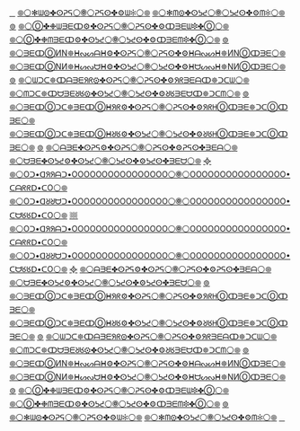 ﻿[⠀](http://WEB.ARCHIVE.ⓄRG/web/20240523120001if_/https://gitea.lolumi.com/O/O/raw/branch/%E2%A0%80/%F0%9F%9E%8B/%E1%B3%80/%F0%96%A1%B9/TXT.........%F0%96%A3%A0%E2%9A%AA%E1%94%93%E1%94%95%E2%9A%AA%E1%95%A4%E1%95%A6%E2%9A%AA%D0%98N%E2%9A%AA%EA%96%B4%E2%9A%AA%E1%97%9D%E2%9A%AA%D0%98N%E2%9A%AA%EA%96%B4%E2%9A%AA%EA%97%B3%E2%9A%AA%E1%B3%80%E2%9A%AA%F0%96%A2%8C%F0%90%A7%BC%F0%90%A7%BE%E2%B5%94%E2%88%B6%E2%B8%AD%E2%9D%8B%E2%B5%94%E2%B5%94%F0%90%A7%BE%E2%9D%8B%E2%9D%8B%E2%B5%94%E2%9D%8B%C2%B7%F0%90%A7%BE%E2%9D%8B%E2%9D%8B%E2%B5%88%F0%90%A7%BE%E2%9D%8B%E2%B5%94%F0%90%A7%BE%E2%9D%8B%E2%88%B6%E2%B5%94%E2%B5%94%E2%B5%94%C2%B7%F0%90%A7%BE%E2%B5%94%E2%88%B6%F0%90%A7%BE%E2%B5%94%F0%90%A7%BC%C2%B7%C2%B7%F0%90%A7%BE%F0%90%A7%BE%E2%9D%8B%E2%9D%8B%E2%A0%BF%F0%90%A7%BC%E2%B5%94%E2%B5%88%E2%B5%94%E2%81%98%E2%B8%AD%F0%90%A7%BE%F0%90%A7%BE%E2%9D%8B%E2%B8%AD%E2%88%B6%E2%88%B6%E2%B5%94%E2%A0%BF%E2%B5%94%E2%81%98%E2%97%8C%E2%81%98%E2%9D%8B%E2%9A%AA%F0%94%97%A2%E2%9A%AA%F0%96%A1%BC%E2%9A%AA%F0%94%97%A2%E2%9A%AA%F0%9F%9E%8B%E2%9A%AA%F0%94%97%A2%E2%9A%AA%F0%96%A1%BC%E2%9A%AA%F0%94%97%A2%E2%9A%AA%E2%9D%8B%E2%81%98%E2%97%8C%E2%81%98%E2%B5%94%E2%A0%BF%E2%B5%94%E2%88%B6%E2%88%B6%E2%B8%AD%E2%9D%8B%F0%90%A7%BE%F0%90%A7%BE%E2%B8%AD%E2%81%98%E2%B5%94%E2%B5%88%E2%B5%94%F0%90%A7%BC%E2%A0%BF%E2%9D%8B%E2%9D%8B%F0%90%A7%BE%F0%90%A7%BE%C2%B7%C2%B7%F0%90%A7%BC%E2%B5%94%F0%90%A7%BE%E2%88%B6%E2%B5%94%F0%90%A7%BE%C2%B7%E2%B5%94%E2%B5%94%E2%B5%94%E2%88%B6%E2%9D%8B%F0%90%A7%BE%E2%B5%94%E2%9D%8B%F0%90%A7%BE%E2%B5%88%E2%9D%8B%E2%9D%8B%F0%90%A7%BE%C2%B7%E2%9D%8B%E2%B5%94%E2%9D%8B%E2%9D%8B%F0%90%A7%BE%E2%B5%94%E2%B5%94%E2%9D%8B%E2%B8%AD%E2%88%B6%E2%B5%94%F0%90%A7%BE%F0%90%A7%BC%F0%96%A2%8C%E2%9A%AA%E1%B3%80%E2%9A%AA%EA%97%B3%E2%9A%AA%EA%96%B4%E2%9A%AA%D0%98N%E2%9A%AA%E1%97%9D%E2%9A%AA%EA%96%B4%E2%9A%AA%D0%98N%E2%9A%AA%E1%95%A4%E1%95%A6%E2%9A%AA%E1%94%93%E1%94%95%E2%9A%AA%F0%96%A3%A0.........TXT)
[𖣠](http://WEB.ARCHIVE.ⓄRG/web/O-YCNEUQERF-HTGNEL-EMIT-O-TIME-LENGTH-FREQUENCY-O.GLITCH.ME)[⚪](http://WEB.ARCHIVE.ⓄRG/web/20240523090428if_/https://iili.io/JsJJlwJ.png)[✻ᗯ⚙✤ⵙᕈᕋ](http://ARCHIVE.IS/VK.COM/club225755043)[⚪](http://WEB.ARCHIVE.ⓄRG/web/20240523090428if_/https://iili.io/JsJJlwJ.png)[🞋](http://WEB.ARCHIVE.ⓄRG/web/O-YCNEUQERF-HTGNEL-EMIT-O-TIME-LENGTH-FREQUENCY-O.GLITCH.ME)[⚪](http://WEB.ARCHIVE.ⓄRG/web/20240523090428if_/https://iili.io/JsJJlwJ.png)[ᕈᕋⵙ✤⚙ᗯ✻](http://ARCHIVE.IS/VK.COM/club225755043)[⚪](http://WEB.ARCHIVE.ⓄRG/web/20240523090428if_/https://iili.io/JsJJlwJ.png)[𖣠](http://WEB.ARCHIVE.ⓄRG/web/O-YCNEUQERF-HTGNEL-EMIT-O-TIME-LENGTH-FREQUENCY-O.GLITCH.ME)
[𖣠](http://WEB.ARCHIVE.ⓄRG/web/O-YCNEUQERF-HTGNEL-EMIT-O-TIME-LENGTH-FREQUENCY-O.GLITCH.ME)[⚪](http://WEB.ARCHIVE.ⓄRG/web/20240523090428if_/https://iili.io/JsJJlwJ.png)[✻ᗰ⚙✤ⵙᕊᕍ](http://ARCHIVE.IS/VK.COM/club225755043)[⚪](http://WEB.ARCHIVE.ⓄRG/web/20240523090428if_/https://iili.io/JsJJlwJ.png)[🞋](http://WEB.ARCHIVE.ⓄRG/web/O-YCNEUQERF-HTGNEL-EMIT-O-TIME-LENGTH-FREQUENCY-O.GLITCH.ME)[⚪](http://WEB.ARCHIVE.ⓄRG/web/20240523090428if_/https://iili.io/JsJJlwJ.png)[ᕊᕍⵙ✤⚙ᗰ✻](http://ARCHIVE.IS/VK.COM/club225755043)[⚪](http://WEB.ARCHIVE.ⓄRG/web/20240523090428if_/https://iili.io/JsJJlwJ.png)[𖣠](http://WEB.ARCHIVE.ⓄRG/web/O-YCNEUQERF-HTGNEL-EMIT-O-TIME-LENGTH-FREQUENCY-O.GLITCH.ME)
[⊚](http://ARCHIVE.IS/9BMtN/ec4c6daae0b2288ecdd07c1f9a45b6b541dac6d3.png)
[𖣠](http://WEB.ARCHIVE.ⓄRG/web/O-YCNEUQERF-HTGNEL-EMIT-O-TIME-LENGTH-FREQUENCY-O.GLITCH.ME)[⚪](http://WEB.ARCHIVE.ⓄRG/web/20240523090428if_/https://iili.io/JsJJlwJ.png)[Ⓞ✤❉ᗯᗱᗴↀ⚙✤ⵙᕈᕋ](http://MEGALODON.JP/?all=1&url=http://web.archive.org/DEV.TO/OOOOOOOOOOOOOOOO/thothathotha-21o2)[⚪](http://WEB.ARCHIVE.ⓄRG/web/20240523090428if_/https://iili.io/JsJJlwJ.png)[🞋](http://WEB.ARCHIVE.ⓄRG/web/O-YCNEUQERF-HTGNEL-EMIT-O-TIME-LENGTH-FREQUENCY-O.GLITCH.ME)[⚪](http://WEB.ARCHIVE.ⓄRG/web/20240523090428if_/https://iili.io/JsJJlwJ.png)[ᕈᕋⵙ✤⚙ↀᗱᗴᗯ❉✤Ⓞ](http://MEGALODON.JP/?all=1&url=http://web.archive.org/DEV.TO/OOOOOOOOOOOOOOOO/thothathotha-21o2)[⚪](http://WEB.ARCHIVE.ⓄRG/web/20240523090428if_/https://iili.io/JsJJlwJ.png)[𖣠](http://WEB.ARCHIVE.ⓄRG/web/O-YCNEUQERF-HTGNEL-EMIT-O-TIME-LENGTH-FREQUENCY-O.GLITCH.ME)
[𖣠](http://WEB.ARCHIVE.ⓄRG/web/O-YCNEUQERF-HTGNEL-EMIT-O-TIME-LENGTH-FREQUENCY-O.GLITCH.ME)[⚪](http://WEB.ARCHIVE.ⓄRG/web/20240523090428if_/https://iili.io/JsJJlwJ.png)[Ⓞ✤❉ᗰᗱᗴↀ⚙✤ⵙᕊᕍ](http://MEGALODON.JP/?all=1&url=http://web.archive.org/DEV.TO/OOOOOOOOOOOOOOOO/thothathotha-21o2)[⚪](http://WEB.ARCHIVE.ⓄRG/web/20240523090428if_/https://iili.io/JsJJlwJ.png)[🞋](http://WEB.ARCHIVE.ⓄRG/web/O-YCNEUQERF-HTGNEL-EMIT-O-TIME-LENGTH-FREQUENCY-O.GLITCH.ME)[⚪](http://WEB.ARCHIVE.ⓄRG/web/20240523090428if_/https://iili.io/JsJJlwJ.png)[ᕊᕍⵙ✤⚙ↀᗱᗴᗰ❉✤Ⓞ](http://MEGALODON.JP/?all=1&url=http://web.archive.org/DEV.TO/OOOOOOOOOOOOOOOO/thothathotha-21o2)[⚪](http://WEB.ARCHIVE.ⓄRG/web/20240523090428if_/https://iili.io/JsJJlwJ.png)[𖣠](http://WEB.ARCHIVE.ⓄRG/web/O-YCNEUQERF-HTGNEL-EMIT-O-TIME-LENGTH-FREQUENCY-O.GLITCH.ME)
[⊚](http://ARCHIVE.IS/9BMtN/ec4c6daae0b2288ecdd07c1f9a45b6b541dac6d3.png)
[𖣠](http://WEB.ARCHIVE.ⓄRG/web/O-YCNEUQERF-HTGNEL-EMIT-O-TIME-LENGTH-FREQUENCY-O.GLITCH.ME)[⚪](http://WEB.ARCHIVE.ⓄRG/web/20240523090428if_/https://iili.io/JsJJlwJ.png)[ᗱᗴↀⓄИN𖣓ᕼᔓᔕᗩᕼ⚙✤ⵙᕈᕋ](http://MEGALODON.JP/?all=1&url=http://web.archive.org/OOOOOOOOOOOOOOOO.HASHNODE.DEV/o-tig-o-git-o)[⚪](http://WEB.ARCHIVE.ⓄRG/web/20240523090428if_/https://iili.io/JsJJlwJ.png)[🞋](http://WEB.ARCHIVE.ⓄRG/web/O-YCNEUQERF-HTGNEL-EMIT-O-TIME-LENGTH-FREQUENCY-O.GLITCH.ME)[⚪](http://WEB.ARCHIVE.ⓄRG/web/20240523090428if_/https://iili.io/JsJJlwJ.png)[ᕈᕋⵙ✤⚙ᕼᗩᔓᔕᕼ𖣓ИNⓄↀᗱᗴ](http://MEGALODON.JP/?all=1&url=http://web.archive.org/OOOOOOOOOOOOOOOO.HASHNODE.DEV/o-tig-o-git-o)[⚪](http://WEB.ARCHIVE.ⓄRG/web/20240523090428if_/https://iili.io/JsJJlwJ.png)[𖣠](http://WEB.ARCHIVE.ⓄRG/web/O-YCNEUQERF-HTGNEL-EMIT-O-TIME-LENGTH-FREQUENCY-O.GLITCH.ME)
[𖣠](http://WEB.ARCHIVE.ⓄRG/web/O-YCNEUQERF-HTGNEL-EMIT-O-TIME-LENGTH-FREQUENCY-O.GLITCH.ME)[⚪](http://WEB.ARCHIVE.ⓄRG/web/20240523090428if_/https://iili.io/JsJJlwJ.png)[ᗱᗴↀⓄNИ𖣓ᕼᔕᔓᗨᕼ⚙✤ⵙᕊᕍ](http://MEGALODON.JP/?all=1&url=http://web.archive.org/OOOOOOOOOOOOOOOO.HASHNODE.DEV/o-tig-o-git-o)[⚪](http://WEB.ARCHIVE.ⓄRG/web/20240523090428if_/https://iili.io/JsJJlwJ.png)[🞋](http://WEB.ARCHIVE.ⓄRG/web/O-YCNEUQERF-HTGNEL-EMIT-O-TIME-LENGTH-FREQUENCY-O.GLITCH.ME)[⚪](http://WEB.ARCHIVE.ⓄRG/web/20240523090428if_/https://iili.io/JsJJlwJ.png)[ᕊᕍⵙ✤⚙ᕼᗨᔕᔓᕼ𖣓NИⓄↀᗱᗴ](http://MEGALODON.JP/?all=1&url=http://web.archive.org/OOOOOOOOOOOOOOOO.HASHNODE.DEV/o-tig-o-git-o)[⚪](http://WEB.ARCHIVE.ⓄRG/web/20240523090428if_/https://iili.io/JsJJlwJ.png)[𖣠](http://WEB.ARCHIVE.ⓄRG/web/O-YCNEUQERF-HTGNEL-EMIT-O-TIME-LENGTH-FREQUENCY-O.GLITCH.ME)
[⊚](http://ARCHIVE.IS/9BMtN/ec4c6daae0b2288ecdd07c1f9a45b6b541dac6d3.png)
[𖣠](http://WEB.ARCHIVE.ⓄRG/web/O-YCNEUQERF-HTGNEL-EMIT-O-TIME-LENGTH-FREQUENCY-O.GLITCH.ME)[⚪](http://WEB.ARCHIVE.ⓄRG/web/20240523090428if_/https://iili.io/JsJJlwJ.png)[ᗯᑐᑕ𖣓ↀᗩᗱᗴᖆᖇ⚙✤ⵙᕈᕋ](http://ARCHIVE.IS/READ.CV/oooooooooooooooo/o-----------------tig----------------o----------------git-----------------o)[⚪](http://WEB.ARCHIVE.ⓄRG/web/20240523090428if_/https://iili.io/JsJJlwJ.png)[🞋](http://WEB.ARCHIVE.ⓄRG/web/O-YCNEUQERF-HTGNEL-EMIT-O-TIME-LENGTH-FREQUENCY-O.GLITCH.ME)[⚪](http://WEB.ARCHIVE.ⓄRG/web/20240523090428if_/https://iili.io/JsJJlwJ.png)[ᕈᕋⵙ✤⚙ᖆᖇᗱᗴᗩↀ𖣓ᑐᑕᗯ](http://ARCHIVE.IS/READ.CV/oooooooooooooooo/o-----------------tig----------------o----------------git-----------------o)[⚪](http://WEB.ARCHIVE.ⓄRG/web/20240523090428if_/https://iili.io/JsJJlwJ.png)[𖣠](http://WEB.ARCHIVE.ⓄRG/web/O-YCNEUQERF-HTGNEL-EMIT-O-TIME-LENGTH-FREQUENCY-O.GLITCH.ME)
[𖣠](http://WEB.ARCHIVE.ⓄRG/web/O-YCNEUQERF-HTGNEL-EMIT-O-TIME-LENGTH-FREQUENCY-O.GLITCH.ME)[⚪](http://WEB.ARCHIVE.ⓄRG/web/20240523090428if_/https://iili.io/JsJJlwJ.png)[ᗰᑐᑕ𖣓ↀᗨᗱᗴᖈᖉ⚙✤ⵙᕊᕍ](http://ARCHIVE.IS/READ.CV/oooooooooooooooo/o-----------------tig----------------o----------------git-----------------o)[⚪](http://WEB.ARCHIVE.ⓄRG/web/20240523090428if_/https://iili.io/JsJJlwJ.png)[🞋](http://WEB.ARCHIVE.ⓄRG/web/O-YCNEUQERF-HTGNEL-EMIT-O-TIME-LENGTH-FREQUENCY-O.GLITCH.ME)[⚪](http://WEB.ARCHIVE.ⓄRG/web/20240523090428if_/https://iili.io/JsJJlwJ.png)[ᕊᕍⵙ✤⚙ᖈᖉᗱᗴᗨↀ𖣓ᑐᑕᗰ](http://ARCHIVE.IS/READ.CV/oooooooooooooooo/o-----------------tig----------------o----------------git-----------------o)[⚪](http://WEB.ARCHIVE.ⓄRG/web/20240523090428if_/https://iili.io/JsJJlwJ.png)[𖣠](http://WEB.ARCHIVE.ⓄRG/web/O-YCNEUQERF-HTGNEL-EMIT-O-TIME-LENGTH-FREQUENCY-O.GLITCH.ME)
[⊚](http://ARCHIVE.IS/9BMtN/ec4c6daae0b2288ecdd07c1f9a45b6b541dac6d3.png)
[𖣠](http://WEB.ARCHIVE.ⓄRG/web/O-YCNEUQERF-HTGNEL-EMIT-O-TIME-LENGTH-FREQUENCY-O.GLITCH.ME)[⚪](http://WEB.ARCHIVE.ⓄRG/web/20240523090428if_/https://iili.io/JsJJlwJ.png)[ᗱᗴↀⓄᑐᑕ𖣓ᗱᗴↀⓄᕼᖆᖇ⚙✤ⵙᕈᕋ](http://WEB.ARCHIVE.ⓄRG/web/2/CODE.RHODECODE.COM/u/O/O/O/files/%E2%A0%80/%F0%96%A3%A0%E2%9A%AA%E1%94%93%E1%94%95%E1%B4%A5%E1%97%B1%E1%97%B4%E1%99%81%E1%97%A9%E2%9C%A4%E1%94%93%E1%94%95%D0%98N%EA%96%B4%E2%9A%AA%F0%94%97%A2%E2%9A%AA%F0%9F%9E%8B%E2%9A%AA%F0%94%97%A2%E2%9A%AA%EA%96%B4%D0%98N%E1%94%93%E1%94%95%E2%9C%A4%E1%97%A9%E1%99%81%E1%97%B1%E1%97%B4%E1%B4%A5%E1%94%93%E1%94%95%E2%9A%AA%F0%96%A3%A0/%F0%96%A3%A0%E2%9A%AA%E2%9C%A4%E2%8A%99%E1%95%A4%E1%95%A6%E2%9A%AA%F0%94%97%A2%E2%9A%AA%F0%9F%9E%8B%E2%9A%AA%F0%94%97%A2%E2%9A%AA%E1%95%A4%E1%95%A6%E2%8A%99%E2%9C%A4%E2%9A%AA%F0%96%A3%A0)[⚪](http://WEB.ARCHIVE.ⓄRG/web/20240523090428if_/https://iili.io/JsJJlwJ.png)[🞋](http://WEB.ARCHIVE.ⓄRG/web/O-YCNEUQERF-HTGNEL-EMIT-O-TIME-LENGTH-FREQUENCY-O.GLITCH.ME)[⚪](http://WEB.ARCHIVE.ⓄRG/web/20240523090428if_/https://iili.io/JsJJlwJ.png)[ᕈᕋⵙ✤⚙ᖆᖇᕼⓄↀᗱᗴ𖣓ᑐᑕⓄↀᗱᗴ](http://WEB.ARCHIVE.ⓄRG/web/2/CODE.RHODECODE.COM/u/O/O/O/files/%E2%A0%80/%F0%96%A3%A0%E2%9A%AA%E1%94%93%E1%94%95%E1%B4%A5%E1%97%B1%E1%97%B4%E1%99%81%E1%97%A9%E2%9C%A4%E1%94%93%E1%94%95%D0%98N%EA%96%B4%E2%9A%AA%F0%94%97%A2%E2%9A%AA%F0%9F%9E%8B%E2%9A%AA%F0%94%97%A2%E2%9A%AA%EA%96%B4%D0%98N%E1%94%93%E1%94%95%E2%9C%A4%E1%97%A9%E1%99%81%E1%97%B1%E1%97%B4%E1%B4%A5%E1%94%93%E1%94%95%E2%9A%AA%F0%96%A3%A0/%F0%96%A3%A0%E2%9A%AA%E2%9C%A4%E2%8A%99%E1%95%A4%E1%95%A6%E2%9A%AA%F0%94%97%A2%E2%9A%AA%F0%9F%9E%8B%E2%9A%AA%F0%94%97%A2%E2%9A%AA%E1%95%A4%E1%95%A6%E2%8A%99%E2%9C%A4%E2%9A%AA%F0%96%A3%A0)[⚪](http://WEB.ARCHIVE.ⓄRG/web/20240523090428if_/https://iili.io/JsJJlwJ.png)[𖣠](http://WEB.ARCHIVE.ⓄRG/web/O-YCNEUQERF-HTGNEL-EMIT-O-TIME-LENGTH-FREQUENCY-O.GLITCH.ME)
[𖣠](http://WEB.ARCHIVE.ⓄRG/web/O-YCNEUQERF-HTGNEL-EMIT-O-TIME-LENGTH-FREQUENCY-O.GLITCH.ME)[⚪](http://WEB.ARCHIVE.ⓄRG/web/20240523090428if_/https://iili.io/JsJJlwJ.png)[ᗱᗴↀⓄᑐᑕ𖣓ᗱᗴↀⓄᕼᖈᖉ⚙✤ⵙᕊᕍ](http://WEB.ARCHIVE.ⓄRG/web/2/CODE.RHODECODE.COM/u/O/O/O/files/%E2%A0%80/%F0%96%A3%A0%E2%9A%AA%E1%94%93%E1%94%95%E1%B4%A5%E1%97%B1%E1%97%B4%E1%99%81%E1%97%A9%E2%9C%A4%E1%94%93%E1%94%95%D0%98N%EA%96%B4%E2%9A%AA%F0%94%97%A2%E2%9A%AA%F0%9F%9E%8B%E2%9A%AA%F0%94%97%A2%E2%9A%AA%EA%96%B4%D0%98N%E1%94%93%E1%94%95%E2%9C%A4%E1%97%A9%E1%99%81%E1%97%B1%E1%97%B4%E1%B4%A5%E1%94%93%E1%94%95%E2%9A%AA%F0%96%A3%A0/%F0%96%A3%A0%E2%9A%AA%E2%9C%A4%E2%8A%99%E1%95%A4%E1%95%A6%E2%9A%AA%F0%94%97%A2%E2%9A%AA%F0%9F%9E%8B%E2%9A%AA%F0%94%97%A2%E2%9A%AA%E1%95%A4%E1%95%A6%E2%8A%99%E2%9C%A4%E2%9A%AA%F0%96%A3%A0)[⚪](http://WEB.ARCHIVE.ⓄRG/web/20240523090428if_/https://iili.io/JsJJlwJ.png)[🞋](http://WEB.ARCHIVE.ⓄRG/web/O-YCNEUQERF-HTGNEL-EMIT-O-TIME-LENGTH-FREQUENCY-O.GLITCH.ME)[⚪](http://WEB.ARCHIVE.ⓄRG/web/20240523090428if_/https://iili.io/JsJJlwJ.png)[ᕊᕍⵙ✤⚙ᖈᖉᕼⓄↀᗱᗴ𖣓ᑐᑕⓄↀᗱᗴ](http://WEB.ARCHIVE.ⓄRG/web/2/CODE.RHODECODE.COM/u/O/O/O/files/%E2%A0%80/%F0%96%A3%A0%E2%9A%AA%E1%94%93%E1%94%95%E1%B4%A5%E1%97%B1%E1%97%B4%E1%99%81%E1%97%A9%E2%9C%A4%E1%94%93%E1%94%95%D0%98N%EA%96%B4%E2%9A%AA%F0%94%97%A2%E2%9A%AA%F0%9F%9E%8B%E2%9A%AA%F0%94%97%A2%E2%9A%AA%EA%96%B4%D0%98N%E1%94%93%E1%94%95%E2%9C%A4%E1%97%A9%E1%99%81%E1%97%B1%E1%97%B4%E1%B4%A5%E1%94%93%E1%94%95%E2%9A%AA%F0%96%A3%A0/%F0%96%A3%A0%E2%9A%AA%E2%9C%A4%E2%8A%99%E1%95%A4%E1%95%A6%E2%9A%AA%F0%94%97%A2%E2%9A%AA%F0%9F%9E%8B%E2%9A%AA%F0%94%97%A2%E2%9A%AA%E1%95%A4%E1%95%A6%E2%8A%99%E2%9C%A4%E2%9A%AA%F0%96%A3%A0)[⚪](http://WEB.ARCHIVE.ⓄRG/web/20240523090428if_/https://iili.io/JsJJlwJ.png)[𖣠](http://WEB.ARCHIVE.ⓄRG/web/O-YCNEUQERF-HTGNEL-EMIT-O-TIME-LENGTH-FREQUENCY-O.GLITCH.ME)
[⊚](http://ARCHIVE.IS/9BMtN/ec4c6daae0b2288ecdd07c1f9a45b6b541dac6d3.png)
[𖣠](http://WEB.ARCHIVE.ⓄRG/web/O-YCNEUQERF-HTGNEL-EMIT-O-TIME-LENGTH-FREQUENCY-O.GLITCH.ME)[⚪](http://WEB.ARCHIVE.ⓄRG/web/20240523090428if_/https://iili.io/JsJJlwJ.png)[ᗩᗱᗴ✤ⵙᕈᕋ⚙✤ⵙᕈᕋ](http://WEB.ARCHIVE.ⓄRG/web/2/GITEA.LOLUMI.COM/O/O/blame/branch/%E2%A0%80/%F0%96%A3%A0%E2%9A%AA%E1%94%93%E1%94%95%E1%B4%A5%E1%97%B1%E1%97%B4%E1%99%81%E1%97%A9%E2%9C%A4%E1%94%93%E1%94%95%D0%98N%EA%96%B4%E2%9A%AA%F0%94%97%A2%E2%9A%AA%F0%9F%9E%8B%E2%9A%AA%F0%94%97%A2%E2%9A%AA%EA%96%B4%D0%98N%E1%94%93%E1%94%95%E2%9C%A4%E1%97%A9%E1%99%81%E1%97%B1%E1%97%B4%E1%B4%A5%E1%94%93%E1%94%95%E2%9A%AA%F0%96%A3%A0/%F0%96%A3%A0%E2%9A%AA%E2%9C%A4%E2%8A%99%E1%95%A4%E1%95%A6%E2%9A%AA%F0%94%97%A2%E2%9A%AA%F0%9F%9E%8B%E2%9A%AA%F0%94%97%A2%E2%9A%AA%E1%95%A4%E1%95%A6%E2%8A%99%E2%9C%A4%E2%9A%AA%F0%96%A3%A0)[⚪](http://WEB.ARCHIVE.ⓄRG/web/20240523090428if_/https://iili.io/JsJJlwJ.png)[🞋](http://WEB.ARCHIVE.ⓄRG/web/O-YCNEUQERF-HTGNEL-EMIT-O-TIME-LENGTH-FREQUENCY-O.GLITCH.ME)[⚪](http://WEB.ARCHIVE.ⓄRG/web/20240523090428if_/https://iili.io/JsJJlwJ.png)[ᕈᕋⵙ✤⚙ᕈᕋⵙ✤ᗱᗴᗩ](http://WEB.ARCHIVE.ⓄRG/web/2/GITEA.LOLUMI.COM/O/O/blame/branch/%E2%A0%80/%F0%96%A3%A0%E2%9A%AA%E1%94%93%E1%94%95%E1%B4%A5%E1%97%B1%E1%97%B4%E1%99%81%E1%97%A9%E2%9C%A4%E1%94%93%E1%94%95%D0%98N%EA%96%B4%E2%9A%AA%F0%94%97%A2%E2%9A%AA%F0%9F%9E%8B%E2%9A%AA%F0%94%97%A2%E2%9A%AA%EA%96%B4%D0%98N%E1%94%93%E1%94%95%E2%9C%A4%E1%97%A9%E1%99%81%E1%97%B1%E1%97%B4%E1%B4%A5%E1%94%93%E1%94%95%E2%9A%AA%F0%96%A3%A0/%F0%96%A3%A0%E2%9A%AA%E2%9C%A4%E2%8A%99%E1%95%A4%E1%95%A6%E2%9A%AA%F0%94%97%A2%E2%9A%AA%F0%9F%9E%8B%E2%9A%AA%F0%94%97%A2%E2%9A%AA%E1%95%A4%E1%95%A6%E2%8A%99%E2%9C%A4%E2%9A%AA%F0%96%A3%A0)[⚪](http://WEB.ARCHIVE.ⓄRG/web/20240523090428if_/https://iili.io/JsJJlwJ.png)[𖣠](http://WEB.ARCHIVE.ⓄRG/web/O-YCNEUQERF-HTGNEL-EMIT-O-TIME-LENGTH-FREQUENCY-O.GLITCH.ME)
[𖣠](http://WEB.ARCHIVE.ⓄRG/web/O-YCNEUQERF-HTGNEL-EMIT-O-TIME-LENGTH-FREQUENCY-O.GLITCH.ME)[⚪](http://WEB.ARCHIVE.ⓄRG/web/20240523090428if_/https://iili.io/JsJJlwJ.png)[ᗨᗱᗴ✤ⵙᕊᕍ⚙✤ⵙᕊᕍ](http://WEB.ARCHIVE.ⓄRG/web/2/GITEA.LOLUMI.COM/O/O/blame/branch/%E2%A0%80/%F0%96%A3%A0%E2%9A%AA%E1%94%93%E1%94%95%E1%B4%A5%E1%97%B1%E1%97%B4%E1%99%81%E1%97%A9%E2%9C%A4%E1%94%93%E1%94%95%D0%98N%EA%96%B4%E2%9A%AA%F0%94%97%A2%E2%9A%AA%F0%9F%9E%8B%E2%9A%AA%F0%94%97%A2%E2%9A%AA%EA%96%B4%D0%98N%E1%94%93%E1%94%95%E2%9C%A4%E1%97%A9%E1%99%81%E1%97%B1%E1%97%B4%E1%B4%A5%E1%94%93%E1%94%95%E2%9A%AA%F0%96%A3%A0/%F0%96%A3%A0%E2%9A%AA%E2%9C%A4%E2%8A%99%E1%95%A4%E1%95%A6%E2%9A%AA%F0%94%97%A2%E2%9A%AA%F0%9F%9E%8B%E2%9A%AA%F0%94%97%A2%E2%9A%AA%E1%95%A4%E1%95%A6%E2%8A%99%E2%9C%A4%E2%9A%AA%F0%96%A3%A0)[⚪](http://WEB.ARCHIVE.ⓄRG/web/20240523090428if_/https://iili.io/JsJJlwJ.png)[🞋](http://WEB.ARCHIVE.ⓄRG/web/O-YCNEUQERF-HTGNEL-EMIT-O-TIME-LENGTH-FREQUENCY-O.GLITCH.ME)[⚪](http://WEB.ARCHIVE.ⓄRG/web/20240523090428if_/https://iili.io/JsJJlwJ.png)[ᕊᕍⵙ✤⚙ᕊᕍⵙ✤ᗱᗴᗨ](http://WEB.ARCHIVE.ⓄRG/web/2/GITEA.LOLUMI.COM/O/O/blame/branch/%E2%A0%80/%F0%96%A3%A0%E2%9A%AA%E1%94%93%E1%94%95%E1%B4%A5%E1%97%B1%E1%97%B4%E1%99%81%E1%97%A9%E2%9C%A4%E1%94%93%E1%94%95%D0%98N%EA%96%B4%E2%9A%AA%F0%94%97%A2%E2%9A%AA%F0%9F%9E%8B%E2%9A%AA%F0%94%97%A2%E2%9A%AA%EA%96%B4%D0%98N%E1%94%93%E1%94%95%E2%9C%A4%E1%97%A9%E1%99%81%E1%97%B1%E1%97%B4%E1%B4%A5%E1%94%93%E1%94%95%E2%9A%AA%F0%96%A3%A0/%F0%96%A3%A0%E2%9A%AA%E2%9C%A4%E2%8A%99%E1%95%A4%E1%95%A6%E2%9A%AA%F0%94%97%A2%E2%9A%AA%F0%9F%9E%8B%E2%9A%AA%F0%94%97%A2%E2%9A%AA%E1%95%A4%E1%95%A6%E2%8A%99%E2%9C%A4%E2%9A%AA%F0%96%A3%A0)[⚪](http://WEB.ARCHIVE.ⓄRG/web/20240523090428if_/https://iili.io/JsJJlwJ.png)[𖣠](http://WEB.ARCHIVE.ⓄRG/web/O-YCNEUQERF-HTGNEL-EMIT-O-TIME-LENGTH-FREQUENCY-O.GLITCH.ME)
[᳀](http://WEB.ARCHIVE.ⓄRG/web/20240415191501if_/https://iili.io/JvbWDZb.png)
[𖣠](http://WEB.ARCHIVE.ⓄRG/web/O-YCNEUQERF-HTGNEL-EMIT-O-TIME-LENGTH-FREQUENCY-O.GLITCH.ME)[⚪](http://WEB.ARCHIVE.ⓄRG/web/20240523090428if_/https://iili.io/JsJJlwJ.png)[Oᑐ•ᗡᖆᖆᗩᑐ•OOOOOOOOOOOOOOOO](http://ARCHIVE.IS/OOOOOOOOOOOOOOOO.CARRD.CO)[⚪](http://WEB.ARCHIVE.ⓄRG/web/20240523090428if_/https://iili.io/JsJJlwJ.png)[🞋](http://WEB.ARCHIVE.ⓄRG/web/O-YCNEUQERF-HTGNEL-EMIT-O-TIME-LENGTH-FREQUENCY-O.GLITCH.ME)[⚪](http://WEB.ARCHIVE.ⓄRG/web/20240523090428if_/https://iili.io/JsJJlwJ.png)[OOOOOOOOOOOOOOOO•ᑕᗩᖇᖇᗞ•ᑕO](http://ARCHIVE.IS/OOOOOOOOOOOOOOOO.CARRD.CO)[⚪](http://WEB.ARCHIVE.ⓄRG/web/20240523090428if_/https://iili.io/JsJJlwJ.png)[𖣠](http://WEB.ARCHIVE.ⓄRG/web/O-YCNEUQERF-HTGNEL-EMIT-O-TIME-LENGTH-FREQUENCY-O.GLITCH.ME)
[𖣠](http://WEB.ARCHIVE.ⓄRG/web/O-YCNEUQERF-HTGNEL-EMIT-O-TIME-LENGTH-FREQUENCY-O.GLITCH.ME)[⚪](http://WEB.ARCHIVE.ⓄRG/web/20240523090428if_/https://iili.io/JsJJlwJ.png)[Oᑐ•ᗡᖈᖈᗨᑐ•OOOOOOOOOOOOOOOO](http://ARCHIVE.IS/OOOOOOOOOOOOOOOO.CARRD.CO)[⚪](http://WEB.ARCHIVE.ⓄRG/web/20240523090428if_/https://iili.io/JsJJlwJ.png)[🞋](http://WEB.ARCHIVE.ⓄRG/web/O-YCNEUQERF-HTGNEL-EMIT-O-TIME-LENGTH-FREQUENCY-O.GLITCH.ME)[⚪](http://WEB.ARCHIVE.ⓄRG/web/20240523090428if_/https://iili.io/JsJJlwJ.png)[OOOOOOOOOOOOOOOO•ᑕᗨᖉᖉᗞ•ᑕO](http://ARCHIVE.IS/OOOOOOOOOOOOOOOO.CARRD.CO)[⚪](http://WEB.ARCHIVE.ⓄRG/web/20240523090428if_/https://iili.io/JsJJlwJ.png)[𖣠](http://WEB.ARCHIVE.ⓄRG/web/O-YCNEUQERF-HTGNEL-EMIT-O-TIME-LENGTH-FREQUENCY-O.GLITCH.ME)
[𔗢](http://WEB.ARCHIVE.ⓄRG/web/20240508062923if_/https://iili.io/JredHZP.png)
[𖣠](http://WEB.ARCHIVE.ⓄRG/web/O-YCNEUQERF-HTGNEL-EMIT-O-TIME-LENGTH-FREQUENCY-O.GLITCH.ME)[⚪](http://WEB.ARCHIVE.ⓄRG/web/20240523090428if_/https://iili.io/JsJJlwJ.png)[Oᑐ•ᗡᖆᖆᗩᑐ•OOOOOOOOOOOOOOOO](http://ARCHIVE.IS/OOOOOOOOOOOOOOOO.CARRD.CO)[⚪](http://WEB.ARCHIVE.ⓄRG/web/20240523090428if_/https://iili.io/JsJJlwJ.png)[🞋](http://WEB.ARCHIVE.ⓄRG/web/O-YCNEUQERF-HTGNEL-EMIT-O-TIME-LENGTH-FREQUENCY-O.GLITCH.ME)[⚪](http://WEB.ARCHIVE.ⓄRG/web/20240523090428if_/https://iili.io/JsJJlwJ.png)[OOOOOOOOOOOOOOOO•ᑕᗩᖇᖇᗞ•ᑕO](http://ARCHIVE.IS/OOOOOOOOOOOOOOOO.CARRD.CO)[⚪](http://WEB.ARCHIVE.ⓄRG/web/20240523090428if_/https://iili.io/JsJJlwJ.png)[𖣠](http://WEB.ARCHIVE.ⓄRG/web/O-YCNEUQERF-HTGNEL-EMIT-O-TIME-LENGTH-FREQUENCY-O.GLITCH.ME)
[𖣠](http://WEB.ARCHIVE.ⓄRG/web/O-YCNEUQERF-HTGNEL-EMIT-O-TIME-LENGTH-FREQUENCY-O.GLITCH.ME)[⚪](http://WEB.ARCHIVE.ⓄRG/web/20240523090428if_/https://iili.io/JsJJlwJ.png)[Oᑐ•ᗡᖈᖈᗨᑐ•OOOOOOOOOOOOOOOO](http://ARCHIVE.IS/OOOOOOOOOOOOOOOO.CARRD.CO)[⚪](http://WEB.ARCHIVE.ⓄRG/web/20240523090428if_/https://iili.io/JsJJlwJ.png)[🞋](http://WEB.ARCHIVE.ⓄRG/web/O-YCNEUQERF-HTGNEL-EMIT-O-TIME-LENGTH-FREQUENCY-O.GLITCH.ME)[⚪](http://WEB.ARCHIVE.ⓄRG/web/20240523090428if_/https://iili.io/JsJJlwJ.png)[OOOOOOOOOOOOOOOO•ᑕᗨᖉᖉᗞ•ᑕO](http://ARCHIVE.IS/OOOOOOOOOOOOOOOO.CARRD.CO)[⚪](http://WEB.ARCHIVE.ⓄRG/web/20240523090428if_/https://iili.io/JsJJlwJ.png)[𖣠](http://WEB.ARCHIVE.ⓄRG/web/O-YCNEUQERF-HTGNEL-EMIT-O-TIME-LENGTH-FREQUENCY-O.GLITCH.ME)
[᳀](http://WEB.ARCHIVE.ⓄRG/web/20240415191501if_/https://iili.io/JvbWDZb.png)
[𖣠](http://WEB.ARCHIVE.ⓄRG/web/O-YCNEUQERF-HTGNEL-EMIT-O-TIME-LENGTH-FREQUENCY-O.GLITCH.ME)[⚪](http://WEB.ARCHIVE.ⓄRG/web/20240523090428if_/https://iili.io/JsJJlwJ.png)[ᗩᗱᗴ✤ⵙᕈᕋ⚙✤ⵙᕈᕋ](http://WEB.ARCHIVE.ⓄRG/web/2/GITEA.LOLUMI.COM/O/O/blame/branch/%E2%A0%80/%F0%96%A3%A0%E2%9A%AA%E1%94%93%E1%94%95%E1%B4%A5%E1%97%B1%E1%97%B4%E1%99%81%E1%97%A9%E2%9C%A4%E1%94%93%E1%94%95%D0%98N%EA%96%B4%E2%9A%AA%F0%94%97%A2%E2%9A%AA%F0%9F%9E%8B%E2%9A%AA%F0%94%97%A2%E2%9A%AA%EA%96%B4%D0%98N%E1%94%93%E1%94%95%E2%9C%A4%E1%97%A9%E1%99%81%E1%97%B1%E1%97%B4%E1%B4%A5%E1%94%93%E1%94%95%E2%9A%AA%F0%96%A3%A0/%F0%96%A3%A0%E2%9A%AA%E2%9C%A4%E2%8A%99%E1%95%A4%E1%95%A6%E2%9A%AA%F0%94%97%A2%E2%9A%AA%F0%9F%9E%8B%E2%9A%AA%F0%94%97%A2%E2%9A%AA%E1%95%A4%E1%95%A6%E2%8A%99%E2%9C%A4%E2%9A%AA%F0%96%A3%A0)[⚪](http://WEB.ARCHIVE.ⓄRG/web/20240523090428if_/https://iili.io/JsJJlwJ.png)[🞋](http://WEB.ARCHIVE.ⓄRG/web/O-YCNEUQERF-HTGNEL-EMIT-O-TIME-LENGTH-FREQUENCY-O.GLITCH.ME)[⚪](http://WEB.ARCHIVE.ⓄRG/web/20240523090428if_/https://iili.io/JsJJlwJ.png)[ᕈᕋⵙ✤⚙ᕈᕋⵙ✤ᗱᗴᗩ](http://WEB.ARCHIVE.ⓄRG/web/2/GITEA.LOLUMI.COM/O/O/blame/branch/%E2%A0%80/%F0%96%A3%A0%E2%9A%AA%E1%94%93%E1%94%95%E1%B4%A5%E1%97%B1%E1%97%B4%E1%99%81%E1%97%A9%E2%9C%A4%E1%94%93%E1%94%95%D0%98N%EA%96%B4%E2%9A%AA%F0%94%97%A2%E2%9A%AA%F0%9F%9E%8B%E2%9A%AA%F0%94%97%A2%E2%9A%AA%EA%96%B4%D0%98N%E1%94%93%E1%94%95%E2%9C%A4%E1%97%A9%E1%99%81%E1%97%B1%E1%97%B4%E1%B4%A5%E1%94%93%E1%94%95%E2%9A%AA%F0%96%A3%A0/%F0%96%A3%A0%E2%9A%AA%E2%9C%A4%E2%8A%99%E1%95%A4%E1%95%A6%E2%9A%AA%F0%94%97%A2%E2%9A%AA%F0%9F%9E%8B%E2%9A%AA%F0%94%97%A2%E2%9A%AA%E1%95%A4%E1%95%A6%E2%8A%99%E2%9C%A4%E2%9A%AA%F0%96%A3%A0)[⚪](http://WEB.ARCHIVE.ⓄRG/web/20240523090428if_/https://iili.io/JsJJlwJ.png)[𖣠](http://WEB.ARCHIVE.ⓄRG/web/O-YCNEUQERF-HTGNEL-EMIT-O-TIME-LENGTH-FREQUENCY-O.GLITCH.ME)
[𖣠](http://WEB.ARCHIVE.ⓄRG/web/O-YCNEUQERF-HTGNEL-EMIT-O-TIME-LENGTH-FREQUENCY-O.GLITCH.ME)[⚪](http://WEB.ARCHIVE.ⓄRG/web/20240523090428if_/https://iili.io/JsJJlwJ.png)[ᗨᗱᗴ✤ⵙᕊᕍ⚙✤ⵙᕊᕍ](http://WEB.ARCHIVE.ⓄRG/web/2/GITEA.LOLUMI.COM/O/O/blame/branch/%E2%A0%80/%F0%96%A3%A0%E2%9A%AA%E1%94%93%E1%94%95%E1%B4%A5%E1%97%B1%E1%97%B4%E1%99%81%E1%97%A9%E2%9C%A4%E1%94%93%E1%94%95%D0%98N%EA%96%B4%E2%9A%AA%F0%94%97%A2%E2%9A%AA%F0%9F%9E%8B%E2%9A%AA%F0%94%97%A2%E2%9A%AA%EA%96%B4%D0%98N%E1%94%93%E1%94%95%E2%9C%A4%E1%97%A9%E1%99%81%E1%97%B1%E1%97%B4%E1%B4%A5%E1%94%93%E1%94%95%E2%9A%AA%F0%96%A3%A0/%F0%96%A3%A0%E2%9A%AA%E2%9C%A4%E2%8A%99%E1%95%A4%E1%95%A6%E2%9A%AA%F0%94%97%A2%E2%9A%AA%F0%9F%9E%8B%E2%9A%AA%F0%94%97%A2%E2%9A%AA%E1%95%A4%E1%95%A6%E2%8A%99%E2%9C%A4%E2%9A%AA%F0%96%A3%A0)[⚪](http://WEB.ARCHIVE.ⓄRG/web/20240523090428if_/https://iili.io/JsJJlwJ.png)[🞋](http://WEB.ARCHIVE.ⓄRG/web/O-YCNEUQERF-HTGNEL-EMIT-O-TIME-LENGTH-FREQUENCY-O.GLITCH.ME)[⚪](http://WEB.ARCHIVE.ⓄRG/web/20240523090428if_/https://iili.io/JsJJlwJ.png)[ᕊᕍⵙ✤⚙ᕊᕍⵙ✤ᗱᗴᗨ](http://WEB.ARCHIVE.ⓄRG/web/2/GITEA.LOLUMI.COM/O/O/blame/branch/%E2%A0%80/%F0%96%A3%A0%E2%9A%AA%E1%94%93%E1%94%95%E1%B4%A5%E1%97%B1%E1%97%B4%E1%99%81%E1%97%A9%E2%9C%A4%E1%94%93%E1%94%95%D0%98N%EA%96%B4%E2%9A%AA%F0%94%97%A2%E2%9A%AA%F0%9F%9E%8B%E2%9A%AA%F0%94%97%A2%E2%9A%AA%EA%96%B4%D0%98N%E1%94%93%E1%94%95%E2%9C%A4%E1%97%A9%E1%99%81%E1%97%B1%E1%97%B4%E1%B4%A5%E1%94%93%E1%94%95%E2%9A%AA%F0%96%A3%A0/%F0%96%A3%A0%E2%9A%AA%E2%9C%A4%E2%8A%99%E1%95%A4%E1%95%A6%E2%9A%AA%F0%94%97%A2%E2%9A%AA%F0%9F%9E%8B%E2%9A%AA%F0%94%97%A2%E2%9A%AA%E1%95%A4%E1%95%A6%E2%8A%99%E2%9C%A4%E2%9A%AA%F0%96%A3%A0)[⚪](http://WEB.ARCHIVE.ⓄRG/web/20240523090428if_/https://iili.io/JsJJlwJ.png)[𖣠](http://WEB.ARCHIVE.ⓄRG/web/O-YCNEUQERF-HTGNEL-EMIT-O-TIME-LENGTH-FREQUENCY-O.GLITCH.ME)
[⊚](http://ARCHIVE.IS/9BMtN/ec4c6daae0b2288ecdd07c1f9a45b6b541dac6d3.png)
[𖣠](http://WEB.ARCHIVE.ⓄRG/web/O-YCNEUQERF-HTGNEL-EMIT-O-TIME-LENGTH-FREQUENCY-O.GLITCH.ME)[⚪](http://WEB.ARCHIVE.ⓄRG/web/20240523090428if_/https://iili.io/JsJJlwJ.png)[ᗱᗴↀⓄᑐᑕ𖣓ᗱᗴↀⓄᕼᖆᖇ⚙✤ⵙᕈᕋ](http://WEB.ARCHIVE.ⓄRG/web/2/CODE.RHODECODE.COM/u/O/O/O/files/%E2%A0%80/%F0%96%A3%A0%E2%9A%AA%E1%94%93%E1%94%95%E1%B4%A5%E1%97%B1%E1%97%B4%E1%99%81%E1%97%A9%E2%9C%A4%E1%94%93%E1%94%95%D0%98N%EA%96%B4%E2%9A%AA%F0%94%97%A2%E2%9A%AA%F0%9F%9E%8B%E2%9A%AA%F0%94%97%A2%E2%9A%AA%EA%96%B4%D0%98N%E1%94%93%E1%94%95%E2%9C%A4%E1%97%A9%E1%99%81%E1%97%B1%E1%97%B4%E1%B4%A5%E1%94%93%E1%94%95%E2%9A%AA%F0%96%A3%A0/%F0%96%A3%A0%E2%9A%AA%E2%9C%A4%E2%8A%99%E1%95%A4%E1%95%A6%E2%9A%AA%F0%94%97%A2%E2%9A%AA%F0%9F%9E%8B%E2%9A%AA%F0%94%97%A2%E2%9A%AA%E1%95%A4%E1%95%A6%E2%8A%99%E2%9C%A4%E2%9A%AA%F0%96%A3%A0)[⚪](http://WEB.ARCHIVE.ⓄRG/web/20240523090428if_/https://iili.io/JsJJlwJ.png)[🞋](http://WEB.ARCHIVE.ⓄRG/web/O-YCNEUQERF-HTGNEL-EMIT-O-TIME-LENGTH-FREQUENCY-O.GLITCH.ME)[⚪](http://WEB.ARCHIVE.ⓄRG/web/20240523090428if_/https://iili.io/JsJJlwJ.png)[ᕈᕋⵙ✤⚙ᖆᖇᕼⓄↀᗱᗴ𖣓ᑐᑕⓄↀᗱᗴ](http://WEB.ARCHIVE.ⓄRG/web/2/CODE.RHODECODE.COM/u/O/O/O/files/%E2%A0%80/%F0%96%A3%A0%E2%9A%AA%E1%94%93%E1%94%95%E1%B4%A5%E1%97%B1%E1%97%B4%E1%99%81%E1%97%A9%E2%9C%A4%E1%94%93%E1%94%95%D0%98N%EA%96%B4%E2%9A%AA%F0%94%97%A2%E2%9A%AA%F0%9F%9E%8B%E2%9A%AA%F0%94%97%A2%E2%9A%AA%EA%96%B4%D0%98N%E1%94%93%E1%94%95%E2%9C%A4%E1%97%A9%E1%99%81%E1%97%B1%E1%97%B4%E1%B4%A5%E1%94%93%E1%94%95%E2%9A%AA%F0%96%A3%A0/%F0%96%A3%A0%E2%9A%AA%E2%9C%A4%E2%8A%99%E1%95%A4%E1%95%A6%E2%9A%AA%F0%94%97%A2%E2%9A%AA%F0%9F%9E%8B%E2%9A%AA%F0%94%97%A2%E2%9A%AA%E1%95%A4%E1%95%A6%E2%8A%99%E2%9C%A4%E2%9A%AA%F0%96%A3%A0)[⚪](http://WEB.ARCHIVE.ⓄRG/web/20240523090428if_/https://iili.io/JsJJlwJ.png)[𖣠](http://WEB.ARCHIVE.ⓄRG/web/O-YCNEUQERF-HTGNEL-EMIT-O-TIME-LENGTH-FREQUENCY-O.GLITCH.ME)
[𖣠](http://WEB.ARCHIVE.ⓄRG/web/O-YCNEUQERF-HTGNEL-EMIT-O-TIME-LENGTH-FREQUENCY-O.GLITCH.ME)[⚪](http://WEB.ARCHIVE.ⓄRG/web/20240523090428if_/https://iili.io/JsJJlwJ.png)[ᗱᗴↀⓄᑐᑕ𖣓ᗱᗴↀⓄᕼᖈᖉ⚙✤ⵙᕊᕍ](http://WEB.ARCHIVE.ⓄRG/web/2/CODE.RHODECODE.COM/u/O/O/O/files/%E2%A0%80/%F0%96%A3%A0%E2%9A%AA%E1%94%93%E1%94%95%E1%B4%A5%E1%97%B1%E1%97%B4%E1%99%81%E1%97%A9%E2%9C%A4%E1%94%93%E1%94%95%D0%98N%EA%96%B4%E2%9A%AA%F0%94%97%A2%E2%9A%AA%F0%9F%9E%8B%E2%9A%AA%F0%94%97%A2%E2%9A%AA%EA%96%B4%D0%98N%E1%94%93%E1%94%95%E2%9C%A4%E1%97%A9%E1%99%81%E1%97%B1%E1%97%B4%E1%B4%A5%E1%94%93%E1%94%95%E2%9A%AA%F0%96%A3%A0/%F0%96%A3%A0%E2%9A%AA%E2%9C%A4%E2%8A%99%E1%95%A4%E1%95%A6%E2%9A%AA%F0%94%97%A2%E2%9A%AA%F0%9F%9E%8B%E2%9A%AA%F0%94%97%A2%E2%9A%AA%E1%95%A4%E1%95%A6%E2%8A%99%E2%9C%A4%E2%9A%AA%F0%96%A3%A0)[⚪](http://WEB.ARCHIVE.ⓄRG/web/20240523090428if_/https://iili.io/JsJJlwJ.png)[🞋](http://WEB.ARCHIVE.ⓄRG/web/O-YCNEUQERF-HTGNEL-EMIT-O-TIME-LENGTH-FREQUENCY-O.GLITCH.ME)[⚪](http://WEB.ARCHIVE.ⓄRG/web/20240523090428if_/https://iili.io/JsJJlwJ.png)[ᕊᕍⵙ✤⚙ᖈᖉᕼⓄↀᗱᗴ𖣓ᑐᑕⓄↀᗱᗴ](http://WEB.ARCHIVE.ⓄRG/web/2/CODE.RHODECODE.COM/u/O/O/O/files/%E2%A0%80/%F0%96%A3%A0%E2%9A%AA%E1%94%93%E1%94%95%E1%B4%A5%E1%97%B1%E1%97%B4%E1%99%81%E1%97%A9%E2%9C%A4%E1%94%93%E1%94%95%D0%98N%EA%96%B4%E2%9A%AA%F0%94%97%A2%E2%9A%AA%F0%9F%9E%8B%E2%9A%AA%F0%94%97%A2%E2%9A%AA%EA%96%B4%D0%98N%E1%94%93%E1%94%95%E2%9C%A4%E1%97%A9%E1%99%81%E1%97%B1%E1%97%B4%E1%B4%A5%E1%94%93%E1%94%95%E2%9A%AA%F0%96%A3%A0/%F0%96%A3%A0%E2%9A%AA%E2%9C%A4%E2%8A%99%E1%95%A4%E1%95%A6%E2%9A%AA%F0%94%97%A2%E2%9A%AA%F0%9F%9E%8B%E2%9A%AA%F0%94%97%A2%E2%9A%AA%E1%95%A4%E1%95%A6%E2%8A%99%E2%9C%A4%E2%9A%AA%F0%96%A3%A0)[⚪](http://WEB.ARCHIVE.ⓄRG/web/20240523090428if_/https://iili.io/JsJJlwJ.png)[𖣠](http://WEB.ARCHIVE.ⓄRG/web/O-YCNEUQERF-HTGNEL-EMIT-O-TIME-LENGTH-FREQUENCY-O.GLITCH.ME)
[⊚](http://ARCHIVE.IS/9BMtN/ec4c6daae0b2288ecdd07c1f9a45b6b541dac6d3.png)
[𖣠](http://WEB.ARCHIVE.ⓄRG/web/O-YCNEUQERF-HTGNEL-EMIT-O-TIME-LENGTH-FREQUENCY-O.GLITCH.ME)[⚪](http://WEB.ARCHIVE.ⓄRG/web/20240523090428if_/https://iili.io/JsJJlwJ.png)[ᗯᑐᑕ𖣓ↀᗩᗱᗴᖆᖇ⚙✤ⵙᕈᕋ](http://ARCHIVE.IS/READ.CV/oooooooooooooooo/o-----------------tig----------------o----------------git-----------------o)[⚪](http://WEB.ARCHIVE.ⓄRG/web/20240523090428if_/https://iili.io/JsJJlwJ.png)[🞋](http://WEB.ARCHIVE.ⓄRG/web/O-YCNEUQERF-HTGNEL-EMIT-O-TIME-LENGTH-FREQUENCY-O.GLITCH.ME)[⚪](http://WEB.ARCHIVE.ⓄRG/web/20240523090428if_/https://iili.io/JsJJlwJ.png)[ᕈᕋⵙ✤⚙ᖆᖇᗱᗴᗩↀ𖣓ᑐᑕᗯ](http://ARCHIVE.IS/READ.CV/oooooooooooooooo/o-----------------tig----------------o----------------git-----------------o)[⚪](http://WEB.ARCHIVE.ⓄRG/web/20240523090428if_/https://iili.io/JsJJlwJ.png)[𖣠](http://WEB.ARCHIVE.ⓄRG/web/O-YCNEUQERF-HTGNEL-EMIT-O-TIME-LENGTH-FREQUENCY-O.GLITCH.ME)
[𖣠](http://WEB.ARCHIVE.ⓄRG/web/O-YCNEUQERF-HTGNEL-EMIT-O-TIME-LENGTH-FREQUENCY-O.GLITCH.ME)[⚪](http://WEB.ARCHIVE.ⓄRG/web/20240523090428if_/https://iili.io/JsJJlwJ.png)[ᗰᑐᑕ𖣓ↀᗨᗱᗴᖈᖉ⚙✤ⵙᕊᕍ](http://ARCHIVE.IS/READ.CV/oooooooooooooooo/o-----------------tig----------------o----------------git-----------------o)[⚪](http://WEB.ARCHIVE.ⓄRG/web/20240523090428if_/https://iili.io/JsJJlwJ.png)[🞋](http://WEB.ARCHIVE.ⓄRG/web/O-YCNEUQERF-HTGNEL-EMIT-O-TIME-LENGTH-FREQUENCY-O.GLITCH.ME)[⚪](http://WEB.ARCHIVE.ⓄRG/web/20240523090428if_/https://iili.io/JsJJlwJ.png)[ᕊᕍⵙ✤⚙ᖈᖉᗱᗴᗨↀ𖣓ᑐᑕᗰ](http://ARCHIVE.IS/READ.CV/oooooooooooooooo/o-----------------tig----------------o----------------git-----------------o)[⚪](http://WEB.ARCHIVE.ⓄRG/web/20240523090428if_/https://iili.io/JsJJlwJ.png)[𖣠](http://WEB.ARCHIVE.ⓄRG/web/O-YCNEUQERF-HTGNEL-EMIT-O-TIME-LENGTH-FREQUENCY-O.GLITCH.ME)
[⊚](http://ARCHIVE.IS/9BMtN/ec4c6daae0b2288ecdd07c1f9a45b6b541dac6d3.png)
[𖣠](http://WEB.ARCHIVE.ⓄRG/web/O-YCNEUQERF-HTGNEL-EMIT-O-TIME-LENGTH-FREQUENCY-O.GLITCH.ME)[⚪](http://WEB.ARCHIVE.ⓄRG/web/20240523090428if_/https://iili.io/JsJJlwJ.png)[ᗱᗴↀⓄИN𖣓ᕼᔓᔕᗩᕼ⚙✤ⵙᕈᕋ](http://MEGALODON.JP/?all=1&url=http://web.archive.org/OOOOOOOOOOOOOOOO.HASHNODE.DEV/o-tig-o-git-o)[⚪](http://WEB.ARCHIVE.ⓄRG/web/20240523090428if_/https://iili.io/JsJJlwJ.png)[🞋](http://WEB.ARCHIVE.ⓄRG/web/O-YCNEUQERF-HTGNEL-EMIT-O-TIME-LENGTH-FREQUENCY-O.GLITCH.ME)[⚪](http://WEB.ARCHIVE.ⓄRG/web/20240523090428if_/https://iili.io/JsJJlwJ.png)[ᕈᕋⵙ✤⚙ᕼᗩᔓᔕᕼ𖣓ИNⓄↀᗱᗴ](http://MEGALODON.JP/?all=1&url=http://web.archive.org/OOOOOOOOOOOOOOOO.HASHNODE.DEV/o-tig-o-git-o)[⚪](http://WEB.ARCHIVE.ⓄRG/web/20240523090428if_/https://iili.io/JsJJlwJ.png)[𖣠](http://WEB.ARCHIVE.ⓄRG/web/O-YCNEUQERF-HTGNEL-EMIT-O-TIME-LENGTH-FREQUENCY-O.GLITCH.ME)
[𖣠](http://WEB.ARCHIVE.ⓄRG/web/O-YCNEUQERF-HTGNEL-EMIT-O-TIME-LENGTH-FREQUENCY-O.GLITCH.ME)[⚪](http://WEB.ARCHIVE.ⓄRG/web/20240523090428if_/https://iili.io/JsJJlwJ.png)[ᗱᗴↀⓄNИ𖣓ᕼᔕᔓᗨᕼ⚙✤ⵙᕊᕍ](http://MEGALODON.JP/?all=1&url=http://web.archive.org/OOOOOOOOOOOOOOOO.HASHNODE.DEV/o-tig-o-git-o)[⚪](http://WEB.ARCHIVE.ⓄRG/web/20240523090428if_/https://iili.io/JsJJlwJ.png)[🞋](http://WEB.ARCHIVE.ⓄRG/web/O-YCNEUQERF-HTGNEL-EMIT-O-TIME-LENGTH-FREQUENCY-O.GLITCH.ME)[⚪](http://WEB.ARCHIVE.ⓄRG/web/20240523090428if_/https://iili.io/JsJJlwJ.png)[ᕊᕍⵙ✤⚙ᕼᗨᔕᔓᕼ𖣓NИⓄↀᗱᗴ](http://MEGALODON.JP/?all=1&url=http://web.archive.org/OOOOOOOOOOOOOOOO.HASHNODE.DEV/o-tig-o-git-o)[⚪](http://WEB.ARCHIVE.ⓄRG/web/20240523090428if_/https://iili.io/JsJJlwJ.png)[𖣠](http://WEB.ARCHIVE.ⓄRG/web/O-YCNEUQERF-HTGNEL-EMIT-O-TIME-LENGTH-FREQUENCY-O.GLITCH.ME)
[⊚](http://ARCHIVE.IS/9BMtN/ec4c6daae0b2288ecdd07c1f9a45b6b541dac6d3.png)
[𖣠](http://WEB.ARCHIVE.ⓄRG/web/O-YCNEUQERF-HTGNEL-EMIT-O-TIME-LENGTH-FREQUENCY-O.GLITCH.ME)[⚪](http://WEB.ARCHIVE.ⓄRG/web/20240523090428if_/https://iili.io/JsJJlwJ.png)[Ⓞ✤❉ᗯᗱᗴↀ⚙✤ⵙᕈᕋ](http://MEGALODON.JP/?all=1&url=http://web.archive.org/DEV.TO/OOOOOOOOOOOOOOOO/thothathotha-21o2)[⚪](http://WEB.ARCHIVE.ⓄRG/web/20240523090428if_/https://iili.io/JsJJlwJ.png)[🞋](http://WEB.ARCHIVE.ⓄRG/web/O-YCNEUQERF-HTGNEL-EMIT-O-TIME-LENGTH-FREQUENCY-O.GLITCH.ME)[⚪](http://WEB.ARCHIVE.ⓄRG/web/20240523090428if_/https://iili.io/JsJJlwJ.png)[ᕈᕋⵙ✤⚙ↀᗱᗴᗯ❉✤Ⓞ](http://MEGALODON.JP/?all=1&url=http://web.archive.org/DEV.TO/OOOOOOOOOOOOOOOO/thothathotha-21o2)[⚪](http://WEB.ARCHIVE.ⓄRG/web/20240523090428if_/https://iili.io/JsJJlwJ.png)[𖣠](http://WEB.ARCHIVE.ⓄRG/web/O-YCNEUQERF-HTGNEL-EMIT-O-TIME-LENGTH-FREQUENCY-O.GLITCH.ME)
[𖣠](http://WEB.ARCHIVE.ⓄRG/web/O-YCNEUQERF-HTGNEL-EMIT-O-TIME-LENGTH-FREQUENCY-O.GLITCH.ME)[⚪](http://WEB.ARCHIVE.ⓄRG/web/20240523090428if_/https://iili.io/JsJJlwJ.png)[Ⓞ✤❉ᗰᗱᗴↀ⚙✤ⵙᕊᕍ](http://MEGALODON.JP/?all=1&url=http://web.archive.org/DEV.TO/OOOOOOOOOOOOOOOO/thothathotha-21o2)[⚪](http://WEB.ARCHIVE.ⓄRG/web/20240523090428if_/https://iili.io/JsJJlwJ.png)[🞋](http://WEB.ARCHIVE.ⓄRG/web/O-YCNEUQERF-HTGNEL-EMIT-O-TIME-LENGTH-FREQUENCY-O.GLITCH.ME)[⚪](http://WEB.ARCHIVE.ⓄRG/web/20240523090428if_/https://iili.io/JsJJlwJ.png)[ᕊᕍⵙ✤⚙ↀᗱᗴᗰ❉✤Ⓞ](http://MEGALODON.JP/?all=1&url=http://web.archive.org/DEV.TO/OOOOOOOOOOOOOOOO/thothathotha-21o2)[⚪](http://WEB.ARCHIVE.ⓄRG/web/20240523090428if_/https://iili.io/JsJJlwJ.png)[𖣠](http://WEB.ARCHIVE.ⓄRG/web/O-YCNEUQERF-HTGNEL-EMIT-O-TIME-LENGTH-FREQUENCY-O.GLITCH.ME)
[⊚](http://ARCHIVE.IS/9BMtN/ec4c6daae0b2288ecdd07c1f9a45b6b541dac6d3.png)
[𖣠](http://WEB.ARCHIVE.ⓄRG/web/O-YCNEUQERF-HTGNEL-EMIT-O-TIME-LENGTH-FREQUENCY-O.GLITCH.ME)[⚪](http://WEB.ARCHIVE.ⓄRG/web/20240523090428if_/https://iili.io/JsJJlwJ.png)[✻ᗯ⚙✤ⵙᕈᕋ](http://ARCHIVE.IS/VK.COM/club225755043)[⚪](http://WEB.ARCHIVE.ⓄRG/web/20240523090428if_/https://iili.io/JsJJlwJ.png)[🞋](http://WEB.ARCHIVE.ⓄRG/web/O-YCNEUQERF-HTGNEL-EMIT-O-TIME-LENGTH-FREQUENCY-O.GLITCH.ME)[⚪](http://WEB.ARCHIVE.ⓄRG/web/20240523090428if_/https://iili.io/JsJJlwJ.png)[ᕈᕋⵙ✤⚙ᗯ✻](http://ARCHIVE.IS/VK.COM/club225755043)[⚪](http://WEB.ARCHIVE.ⓄRG/web/20240523090428if_/https://iili.io/JsJJlwJ.png)[𖣠](http://WEB.ARCHIVE.ⓄRG/web/O-YCNEUQERF-HTGNEL-EMIT-O-TIME-LENGTH-FREQUENCY-O.GLITCH.ME)
[𖣠](http://WEB.ARCHIVE.ⓄRG/web/O-YCNEUQERF-HTGNEL-EMIT-O-TIME-LENGTH-FREQUENCY-O.GLITCH.ME)[⚪](http://WEB.ARCHIVE.ⓄRG/web/20240523090428if_/https://iili.io/JsJJlwJ.png)[✻ᗰ⚙✤ⵙᕊᕍ](http://ARCHIVE.IS/VK.COM/club225755043)[⚪](http://WEB.ARCHIVE.ⓄRG/web/20240523090428if_/https://iili.io/JsJJlwJ.png)[🞋](http://WEB.ARCHIVE.ⓄRG/web/O-YCNEUQERF-HTGNEL-EMIT-O-TIME-LENGTH-FREQUENCY-O.GLITCH.ME)[⚪](http://WEB.ARCHIVE.ⓄRG/web/20240523090428if_/https://iili.io/JsJJlwJ.png)[ᕊᕍⵙ✤⚙ᗰ✻](http://ARCHIVE.IS/VK.COM/club225755043)[⚪](http://WEB.ARCHIVE.ⓄRG/web/20240523090428if_/https://iili.io/JsJJlwJ.png)[𖣠](http://WEB.ARCHIVE.ⓄRG/web/O-YCNEUQERF-HTGNEL-EMIT-O-TIME-LENGTH-FREQUENCY-O.GLITCH.ME)
[⠀](http://WEB.ARCHIVE.ⓄRG/web/20240523120001if_/https://gitea.lolumi.com/O/O/raw/branch/%E2%A0%80/%F0%9F%9E%8B/%E1%B3%80/%F0%96%A1%B9/TXT.........%F0%96%A3%A0%E2%9A%AA%E1%94%93%E1%94%95%E2%9A%AA%E1%95%A4%E1%95%A6%E2%9A%AA%D0%98N%E2%9A%AA%EA%96%B4%E2%9A%AA%E1%97%9D%E2%9A%AA%D0%98N%E2%9A%AA%EA%96%B4%E2%9A%AA%EA%97%B3%E2%9A%AA%E1%B3%80%E2%9A%AA%F0%96%A2%8C%F0%90%A7%BC%F0%90%A7%BE%E2%B5%94%E2%88%B6%E2%B8%AD%E2%9D%8B%E2%B5%94%E2%B5%94%F0%90%A7%BE%E2%9D%8B%E2%9D%8B%E2%B5%94%E2%9D%8B%C2%B7%F0%90%A7%BE%E2%9D%8B%E2%9D%8B%E2%B5%88%F0%90%A7%BE%E2%9D%8B%E2%B5%94%F0%90%A7%BE%E2%9D%8B%E2%88%B6%E2%B5%94%E2%B5%94%E2%B5%94%C2%B7%F0%90%A7%BE%E2%B5%94%E2%88%B6%F0%90%A7%BE%E2%B5%94%F0%90%A7%BC%C2%B7%C2%B7%F0%90%A7%BE%F0%90%A7%BE%E2%9D%8B%E2%9D%8B%E2%A0%BF%F0%90%A7%BC%E2%B5%94%E2%B5%88%E2%B5%94%E2%81%98%E2%B8%AD%F0%90%A7%BE%F0%90%A7%BE%E2%9D%8B%E2%B8%AD%E2%88%B6%E2%88%B6%E2%B5%94%E2%A0%BF%E2%B5%94%E2%81%98%E2%97%8C%E2%81%98%E2%9D%8B%E2%9A%AA%F0%94%97%A2%E2%9A%AA%F0%96%A1%BC%E2%9A%AA%F0%94%97%A2%E2%9A%AA%F0%9F%9E%8B%E2%9A%AA%F0%94%97%A2%E2%9A%AA%F0%96%A1%BC%E2%9A%AA%F0%94%97%A2%E2%9A%AA%E2%9D%8B%E2%81%98%E2%97%8C%E2%81%98%E2%B5%94%E2%A0%BF%E2%B5%94%E2%88%B6%E2%88%B6%E2%B8%AD%E2%9D%8B%F0%90%A7%BE%F0%90%A7%BE%E2%B8%AD%E2%81%98%E2%B5%94%E2%B5%88%E2%B5%94%F0%90%A7%BC%E2%A0%BF%E2%9D%8B%E2%9D%8B%F0%90%A7%BE%F0%90%A7%BE%C2%B7%C2%B7%F0%90%A7%BC%E2%B5%94%F0%90%A7%BE%E2%88%B6%E2%B5%94%F0%90%A7%BE%C2%B7%E2%B5%94%E2%B5%94%E2%B5%94%E2%88%B6%E2%9D%8B%F0%90%A7%BE%E2%B5%94%E2%9D%8B%F0%90%A7%BE%E2%B5%88%E2%9D%8B%E2%9D%8B%F0%90%A7%BE%C2%B7%E2%9D%8B%E2%B5%94%E2%9D%8B%E2%9D%8B%F0%90%A7%BE%E2%B5%94%E2%B5%94%E2%9D%8B%E2%B8%AD%E2%88%B6%E2%B5%94%F0%90%A7%BE%F0%90%A7%BC%F0%96%A2%8C%E2%9A%AA%E1%B3%80%E2%9A%AA%EA%97%B3%E2%9A%AA%EA%96%B4%E2%9A%AA%D0%98N%E2%9A%AA%E1%97%9D%E2%9A%AA%EA%96%B4%E2%9A%AA%D0%98N%E2%9A%AA%E1%95%A4%E1%95%A6%E2%9A%AA%E1%94%93%E1%94%95%E2%9A%AA%F0%96%A3%A0.........TXT)